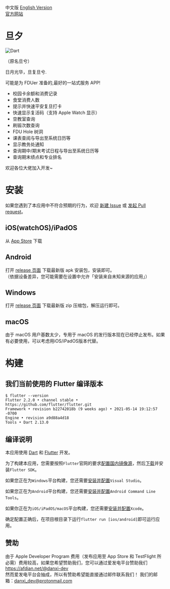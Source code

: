 中文版 [English Version](README_EN.md)  
[官方网站](https://danxi-dev.github.io)  

# 旦夕
![Dart](https://github.com/w568w/DanXi/workflows/Dart/badge.svg)  
  
（原名旦兮）

日月光华，旦复旦兮.
  
可能是为 FDUer 准备的,最好的一站式服务 APP!  

- 校园卡余额和消费记录
- 食堂消费人数
- 提示并快速平安复旦打卡
- 快速显示复活码（支持 Apple Watch 显示）
- 空教室查询
- 刷锻次数查询
- FDU Hole 树洞
- 课表查阅与导出至系统日历等
- 显示教务处通知
- 查询期中/期末考试日程与导出至系统日历等
- 查询期末绩点和专业排名

欢迎各位大佬加入开发~

# 安装
如果您遇到了本应用中不符合预期的行为，欢迎 [新建 Issue](https://github.com/w568w/DanXi/issues/new/choose) 或 [发起 Pull request](https://github.com/w568w/DanXi/compare)。

## iOS(watchOS)/iPadOS

从 [App Store](https://apps.apple.com/us/app/旦夕/id1568629997) 下载

## Android
打开 [release 页面](https://github.com/w568w/DanXi/releases/latest) 下载最新版 apk 安装包，安装即可。  
（依据设备差异，您可能需要在设置中允许「安装来自未知来源的应用」）

## Windows
打开 [release 页面](https://github.com/w568w/DanXi/releases/latest) 下载最新版 zip 压缩包，解压运行即可。  

## macOS
由于 macOS 用户基数太少，专用于 macOS 的发行版本现在已经停止发布。如果有必要使用，可以考虑用iOS/iPadOS版本代替。

# 构建
## 我们当前使用的 Flutter 编译版本
```shell script
$ flutter --version
Flutter 2.2.0 • channel stable • https://github.com/flutter/flutter.git
Framework • revision b22742018b (9 weeks ago) • 2021-05-14 19:12:57 -0700
Engine • revision a9d88a4d18
Tools • Dart 2.13.0
```
## 编译说明
本应用使用 [Dart](https://dart.cn/) 和 [Flutter](https://flutter.cn/) 开发。  
  
为了构建本应用，您需要按照`Flutter`官网的要求[配置国内镜像源](https://flutter.cn/community/china)，然后[下载](https://flutter.cn/docs/get-started/install)并安装`Flutter SDK`。    
  
如果您正在为`Windows`平台构建，您还需要[安装并配置](https://visualstudio.microsoft.com/zh-hans/downloads/)`Visual Studio`。  
  
如果您正在为`Android`平台构建，您还需要[安装并配置](https://developer.android.google.cn/studio)`Android Command Line Tools`。
   
如果你正在为`iOS/iPadOS/macOS`平台构建，您还需要[安装并配置](https://apps.apple.com/cn/app/xcode/id497799835)`Xcode`。
  
确定配置正确后，在项目根目录下运行`flutter run [ios/android]`即可运行应用。

## 赞助
由于 Apple Developer Program 费用（发布应用至 App Store 和 TestFlight 所必需）费用较高，如果您希望赞助我们，您可以通过爱发电平台赞助我们 https://afdian.net/@danxi-dev  
然而爱发电平台会抽成，所以有赞助希望能直接通过邮件联系我们！
我们的邮箱：[danxi_dev@protonmail.com](mailto:danxi_dev@protonmail.com)
